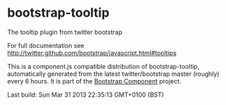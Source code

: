 # bootstrap-tooltip
The tooltip plugin from twitter bootstrap

For full documentation see http://twitter.github.com/bootstrap/javascript.html#tooltips

This is a component.js compatible distribution of bootstrap-tooltip, automatically generated
from the latest twitter/bootstrap master (roughly) every 6 hours. It is part of the <a href="http://github.com/codemix/bootstrap-component">Bootstrap Component</a>
project.


Last build: Sun Mar 31 2013 22:35:13 GMT+0100 (BST)
